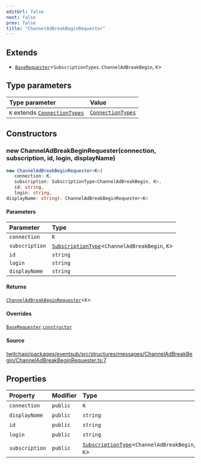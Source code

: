 ```yaml
---
editUrl: false
next: false
prev: false
title: "ChannelAdBreakBeginRequester"
---
```


## Extends

- [`BaseRequester`](/api/eventsub/classes/baserequester/)\<`SubscriptionTypes.ChannelAdBreakBegin`, `K`\>

## Type parameters

| Type parameter | Value |
| :------ | :------ |
| `K` extends [`ConnectionTypes`](/api/eventsub/type-aliases/connectiontypes/) | [`ConnectionTypes`](/api/eventsub/type-aliases/connectiontypes/) |

## Constructors

### new ChannelAdBreakBeginRequester(connection, subscription, id, login, displayName)

```ts
new ChannelAdBreakBeginRequester<K>(
   connection: K, 
   subscription: SubscriptionType<ChannelAdBreakBegin, K>, 
   id: string, 
   login: string, 
displayName: string): ChannelAdBreakBeginRequester<K>
```

#### Parameters

| Parameter | Type |
| :------ | :------ |
| `connection` | `K` |
| `subscription` | [`SubscriptionType`](/api/eventsub/type-aliases/subscriptiontype/)\<`ChannelAdBreakBegin`, `K`\> |
| `id` | `string` |
| `login` | `string` |
| `displayName` | `string` |

#### Returns

[`ChannelAdBreakBeginRequester`](/api/eventsub/classes/channeladbreakbeginrequester/)\<`K`\>

#### Overrides

[`BaseRequester`](/api/eventsub/classes/baserequester/).[`constructor`](/api/eventsub/classes/baserequester/#constructors)

#### Source

[twitchapi/packages/eventsub/src/structures/messages/ChannelAdBreakBegin/ChannelAdBreakBeginRequester.ts:7](https://github.com/pablornc/twitchapi//blob/3baa008ac8be1133cbb9253985d5d4cd48b4e780/packages/eventsub/src/structures/messages/ChannelAdBreakBegin/ChannelAdBreakBeginRequester.ts#L7)

## Properties

| Property | Modifier | Type | Inherited from |
| :------ | :------ | :------ | :------ |
| `connection` | `public` | `K` | [`BaseRequester`](/api/eventsub/classes/baserequester/).`connection` |
| `displayName` | `public` | `string` | [`BaseRequester`](/api/eventsub/classes/baserequester/).`displayName` |
| `id` | `public` | `string` | [`BaseRequester`](/api/eventsub/classes/baserequester/).`id` |
| `login` | `public` | `string` | [`BaseRequester`](/api/eventsub/classes/baserequester/).`login` |
| `subscription` | `public` | [`SubscriptionType`](/api/eventsub/type-aliases/subscriptiontype/)\<`ChannelAdBreakBegin`, `K`\> | [`BaseRequester`](/api/eventsub/classes/baserequester/).`subscription` |
